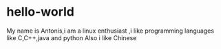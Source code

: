 # hello-world
My name is Antonis,i am a linux enthusiast ,i like programming languages like C,C++,java and python
Also i like Chinese
